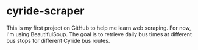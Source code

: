 # cyride-scraper

This is my first project on GitHub to help me learn web scraping. For now, I'm using BeautifulSoup. The goal is to retrieve daily bus times at different bus stops for different Cyride bus routes.

